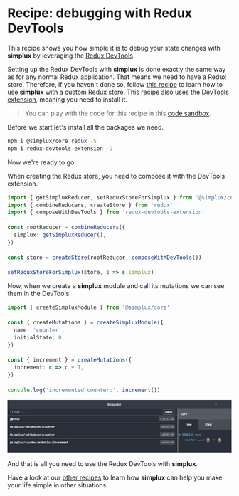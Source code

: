 # Recipe: debugging with Redux DevTools

This recipe shows you how simple it is to debug your state changes with **simplux** by leveraging the [Redux DevTools](https://github.com/reduxjs/redux-devtools).

Setting up the Redux DevTools with **simplux** is done exactly the same way as for any normal Redux application. That means we need to have a Redux store. Therefore, if you haven't done so, follow [this recipe](../using-in-redux-application#readme) to learn how to use **simplux** with a custom Redux store. This recipe also uses the [DevTools extension](https://chrome.google.com/webstore/detail/redux-devtools/lmhkpmbekcpmknklioeibfkpmmfibljd?hl=en), meaning you need to install it.

> You can play with the code for this recipe in this [code sandbox](https://codesandbox.io/s/github/MrWolfZ/simplux/tree/master/recipes/advanced/debugging-with-redux-devtools).

Before we start let's install all the packages we need.

```sh
npm i @simplux/core redux -S
npm i redux-devtools-extension -D
```

Now we're ready to go.

When creating the Redux store, you need to compose it with the DevTools extension.

```ts
import { getSimpluxReducer, setReduxStoreForSimplux } from '@simplux/core'
import { combineReducers, createStore } from 'redux'
import { composeWithDevTools } from 'redux-devtools-extension'

const rootReducer = combineReducers({
  simplux: getSimpluxReducer(),
})

const store = createStore(rootReducer, composeWithDevTools())

setReduxStoreForSimplux(store, s => s.simplux)
```

Now, when we create a **simplux** module and call its mutations we can see them in the DevTools.

```ts
import { createSimpluxModule } from '@simplux/core'

const { createMutations } = createSimpluxModule({
  name: 'counter',
  initialState: 0,
})

const { increment } = createMutations({
  increment: c => c + 1,
})

console.log('incremented counter:', increment())
```

![alt text](DevTools.png 'DevTools')

And that is all you need to use the Redux DevTools with **simplux**.

Have a look at our [other recipes](../../../../..#recipes) to learn how **simplux** can help you make your life simple in other situations.

